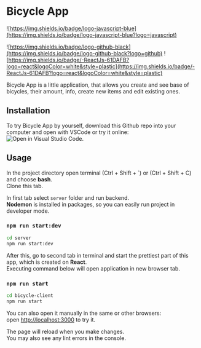 # Bicycle App

![https://img.shields.io/badge/logo-javascript-blue](https://img.shields.io/badge/logo-javascript-blue?logo=javascript)

![https://img.shields.io/badge/logo-github-black](https://img.shields.io/badge/logo-github-black?logo=github)
![https://img.shields.io/badge/-ReactJs-61DAFB?logo=react&logoColor=white&style=plastic](https://img.shields.io/badge/-ReactJs-61DAFB?logo=react&logoColor=white&style=plastic)

Bicycle App is a little application, that allows you create and see base of bicycles, their amount, info, create new items and edit existing ones.

## Installation

To try Bicycle App by yourself, download this Github repo into your computer and open with VSCode or try it online: ![Open in Visual Studio Code](https://open.vscode.dev/badges/open-in-vscode.svg).

## Usage

In the project directory open terminal (Ctrl + Shift + `) or (Ctrl + Shift + C) and choose **bash**. \
Clone this tab.

In first tab select `server` folder and run backend. \
**Nodemon** is installed in packages, so you can easily run project in developer mode.

### `npm run start:dev`

```bash
cd server
npm run start:dev
```

After this, go to second tab in terminal and start the prettiest part of this app, which is created on **React**. \
Executing command below will open application in new browser tab.

### `npm run start`

```bash
cd bicycle-client
npm run start
```

You can also open it manually in the same or other browsers: \
open [http://localhost:3000](http://localhost:3000) to try it.

The page will reload when you make changes.\
You may also see any lint errors in the console.

